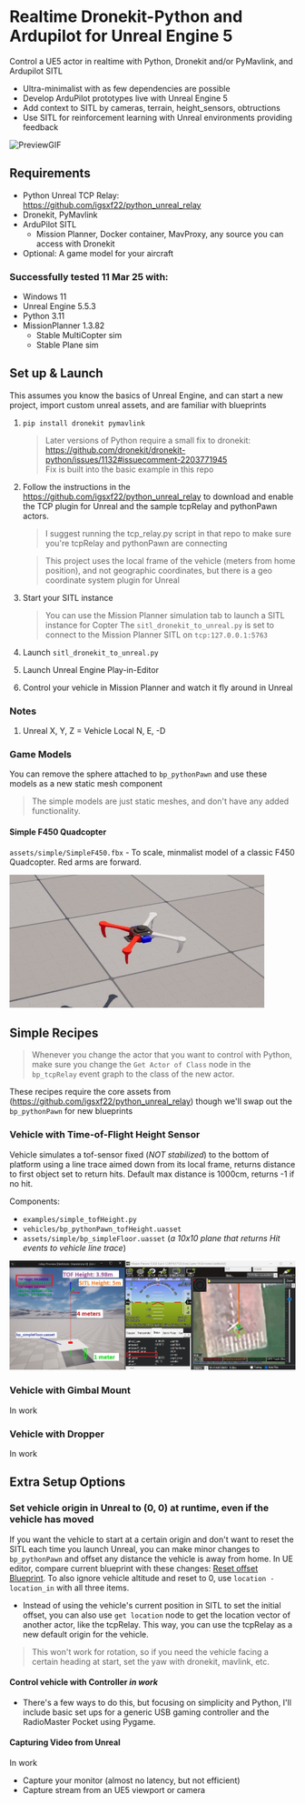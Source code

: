 # Realtime Dronekit-Python and Ardupilot for Unreal Engine 5

Control a UE5 actor in realtime with Python, Dronekit and/or PyMavlink, and Ardupilot SITL

- Ultra-minimalist with as few dependencies are possible
- Develop ArduPilot prototypes live with Unreal Engine 5
- Add context to SITL by cameras, terrain, height_sensors, obtructions
- Use SITL for reinforcement learning with Unreal environments providing feedback

![PreviewGIF](media/preview_sitl_dronekit_unreal.gif)

## Requirements
- Python Unreal TCP Relay: https://github.com/igsxf22/python_unreal_relay
- Dronekit, PyMavlink
- ArduPilot SITL
    - Mission Planner, Docker container, MavProxy, any source you can access with Dronekit
- Optional: A game model for your aircraft


### Successfully tested 11 Mar 25 with:
- Windows 11
- Unreal Engine 5.5.3
- Python 3.11
- MissionPlanner 1.3.82
    - Stable MultiCopter sim
    - Stable Plane sim

## Set up & Launch
This assumes you know the basics of Unreal Engine, and can start a new project, import custom unreal assets, and are familiar with blueprints

1. `pip install dronekit pymavlink`

    > Later versions of Python require a small fix to dronekit:
    https://github.com/dronekit/dronekit-python/issues/1132#issuecomment-2203771945<br>
    > Fix is built into the basic example in this repo

2. Follow the instructions in the https://github.com/igsxf22/python_unreal_relay to download and enable the TCP plugin for Unreal and the sample tcpRelay and pythonPawn actors. 
    > I suggest running the tcp_relay.py script in that repo to make sure you're tcpRelay and pythonPawn are connecting

    > This project uses the local frame of the vehicle (meters from home position), and not geographic coordinates, but there is a geo coordinate system plugin for Unreal

3. Start your SITL instance
    > You can use the Mission Planner simulation tab to launch a SITL instance for Copter
    > The `sitl_dronekit_to_unreal.py` is set to connect to the Mission Planner SITL on `tcp:127.0.0.1:5763`

4. Launch `sitl_dronekit_to_unreal.py`

5. Launch Unreal Engine Play-in-Editor

6. Control your vehicle in Mission Planner and watch it fly around in Unreal


### Notes

1. Unreal X, Y, Z = Vehicle Local N, E, -D

### Game Models
You can remove the sphere attached to `bp_pythonPawn` and use these models as a new static mesh component
> The simple models are just static meshes, and don't have any added functionality.

#### Simple F450 Quadcopter 
`assets/simple/SimpleF450.fbx` - To scale, minmalist model of a classic F450 Quadcopter. Red arms are forward.

![SimpleF450](media/screenshot_simplef450.jpg)

## Simple Recipes
> Whenever you change the actor that you want to control with Python, make sure you change the `Get Actor of Class` node in the `bp_tcpRelay` event graph to the class of the new actor.

These recipes require the core assets from (https://github.com/igsxf22/python_unreal_relay) though we'll swap out the `bp_pythonPawn` for new blueprints

### Vehicle with Time-of-Flight Height Sensor
Vehicle simulates a tof-sensor fixed (*NOT stabilized*) to the bottom of platform using a line trace aimed down from its local frame, returns distance to first object set to return hits. Default max distance is 1000cm, returns -1 if no hit.

Components:
- `examples/simple_tofHeight.py`
- `vehicles/bp_pythonPawn_tofHeight.uasset`
- `assets/simple/bp_simpleFloor.uasset`  (*a 10x10 plane that returns Hit events to vehicle line trace*)

![Simple TOF Height Example](media/tof_height_running_example.jpg)
 
### Vehicle with Gimbal Mount
In work

### Vehicle with Dropper
In work

## Extra Setup Options
### Set vehicle origin in Unreal to (0, 0) at runtime, even if the vehicle has moved
If you want the vehicle to start at a certain origin and don't want to reset the SITL each time you launch Unreal, you can make minor changes to `bp_pythonPawn` and offset any distance the vehicle is away from home. In UE editor, compare current blueprint with these changes: [Reset offset Blueprint](media/bp_pythonPawn_with_offset_xy.jpg). To also ignore vehicle altitude and reset to 0, use `location - location_in` with all three items.

 - Instead of using the vehicle's current position in SITL to set the initial offset, you can also use `get location` node to get the location vector of another actor, like the tcpRelay. This way, you can use the tcpRelay as a new default origin for the vehicle.

> This won't work for rotation, so if you need the vehicle facing a certain heading at start, set the yaw with dronekit, mavlink, etc.

#### Control vehicle with Controller ***in work***
- There's a few ways to do this, but focusing on simplicity and Python, I'll include basic set ups for a generic USB gaming controller and the RadioMaster Pocket using Pygame.

#### Capturing Video from Unreal
In work
- Capture your monitor (almost no latency, but not efficient)
- Capture stream from an UE5 viewport or camera